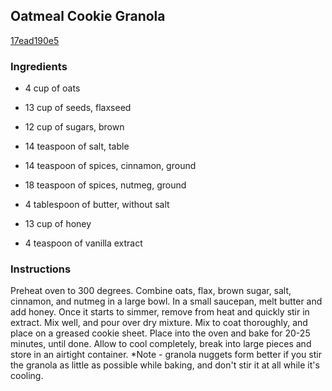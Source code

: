 ## Oatmeal Cookie Granola

[17ead190e5](http://www.food.com/recipe/oatmeal-cookie-granola-174742)

### Ingredients

 - 4 cup of oats

 - 13 cup of seeds, flaxseed

 - 12 cup of sugars, brown

 - 14 teaspoon of salt, table

 - 14 teaspoon of spices, cinnamon, ground

 - 18 teaspoon of spices, nutmeg, ground

 - 4 tablespoon of butter, without salt

 - 13 cup of honey

 - 4 teaspoon of vanilla extract

### Instructions

Preheat oven to 300 degrees. Combine oats, flax, brown sugar, salt, cinnamon, and nutmeg in a large bowl. In a small saucepan, melt butter and add honey. Once it starts to simmer, remove from heat and quickly stir in extract. Mix well, and pour over dry mixture. Mix to coat thoroughly, and place on a greased cookie sheet. Place into the oven and bake for 20-25 minutes, until done. Allow to cool completely, break into large pieces and store in an airtight container. *Note - granola nuggets form better if you stir the granola as little as possible while baking, and don't stir it at all while it's cooling.
